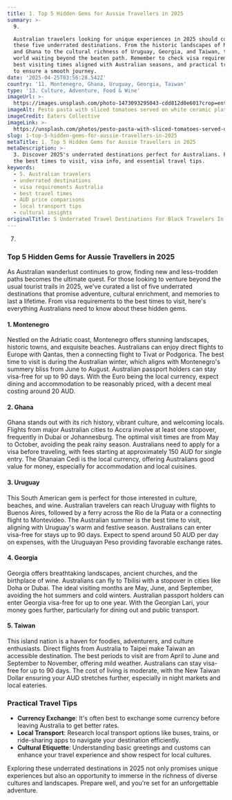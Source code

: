 ```yaml
---
title: 1. Top 5 Hidden Gems for Aussie Travellers in 2025
summary: >-
  9. 

  Australian travelers looking for unique experiences in 2025 should consider
  these five underrated destinations. From the historic landscapes of Montenegro
  and Ghana to the cultural richness of Uruguay, Georgia, and Taiwan, there's a
  world waiting beyond the beaten path. Remember to check visa requirements,
  best visiting times aligned with Australian seasons, and practical travel tips
  to ensure a smooth journey.
date: '2025-04-25T03:56:28.542Z'
country: '11. Montenegro, Ghana, Uruguay, Georgia, Taiwan'
type: '13. Culture, Adventure, Food & Wine'
imageUrl: >-
  https://images.unsplash.com/photo-1473093295043-cdd812d0e601?crop=entropy&cs=tinysrgb&fit=max&fm=jpg&ixid=M3w3Mzk5OTB8MHwxfHNlYXJjaHwxfHwxMS4lMjBNb250ZW5lZ3JvJTJDJTIwR2hhbmElMkMlMjBVcnVndWF5JTJDJTIwR2VvcmdpYSUyQyUyMFRhaXdhbiUyMDEzLiUyMEN1bHR1cmUlMkMlMjBBZHZlbnR1cmUlMkMlMjBGb29kJTIwJTI2JTIwV2luZSUyMHRyYXZlbCUyMGxhbmRzY2FwZXxlbnwwfDB8fHwxNzQ1NTUzMzg4fDA&ixlib=rb-4.0.3&q=80&w=1080
imageAlt: Pesto pasta with sliced tomatoes served on white ceramic plate
imageCredit: Eaters Collective
imageLink: >-
  https://unsplash.com/photos/pesto-pasta-with-sliced-tomatoes-served-on-white-ceramic-plate-12eHC6FxPyg
slug: 1-top-5-hidden-gems-for-aussie-travellers-in-2025
metaTitle: 1. Top 5 Hidden Gems for Aussie Travellers in 2025
metaDescription: >-
  3. Discover 2025's underrated destinations perfect for Australians. Find out
  the best times to visit, visa info, and essential travel tips.
keywords:
  - 5. Australian travelers
  - underrated destinations
  - visa requirements Australia
  - best travel times
  - AUD price comparisons
  - local transport tips
  - cultural insights
originalTitle: 5 Underrated Travel Destinations For Black Travelers In 2025 - Travel Noire
---
```

7. 
### Top 5 Hidden Gems for Aussie Travellers in 2025

As Australian wanderlust continues to grow, finding new and less-trodden paths becomes the ultimate quest. For those looking to venture beyond the usual tourist trails in 2025, we've curated a list of five underrated destinations that promise adventure, cultural enrichment, and memories to last a lifetime. From visa requirements to the best times to visit, here's everything Australians need to know about these hidden gems.

#### 1. **Montenegro**

Nestled on the Adriatic coast, Montenegro offers stunning landscapes, historic towns, and exquisite beaches. Australians can enjoy direct flights to Europe with Qantas, then a connecting flight to Tivat or Podgorica. The best time to visit is during the Australian winter, which aligns with Montenegro's summery bliss from June to August. Australian passport holders can stay visa-free for up to 90 days. With the Euro being the local currency, expect dining and accommodation to be reasonably priced, with a decent meal costing around 20 AUD.

#### 2. **Ghana**

Ghana stands out with its rich history, vibrant culture, and welcoming locals. Flights from major Australian cities to Accra involve at least one stopover, frequently in Dubai or Johannesburg. The optimal visit times are from May to October, avoiding the peak rainy season. Australians need to apply for a visa before traveling, with fees starting at approximately 150 AUD for single entry. The Ghanaian Cedi is the local currency, offering Australians good value for money, especially for accommodation and local cuisines.

#### 3. **Uruguay**

This South American gem is perfect for those interested in culture, beaches, and wine. Australian travelers can reach Uruguay with flights to Buenos Aires, followed by a ferry across the Rio de la Plata or a connecting flight to Montevideo. The Australian summer is the best time to visit, aligning with Uruguay's warm and festive season. Australians can enter visa-free for stays up to 90 days. Expect to spend around 50 AUD per day on expenses, with the Uruguayan Peso providing favorable exchange rates.

#### 4. **Georgia**

Georgia offers breathtaking landscapes, ancient churches, and the birthplace of wine. Australians can fly to Tbilisi with a stopover in cities like Doha or Dubai. The ideal visiting months are May, June, and September, avoiding the hot summers and cold winters. Australian passport holders can enter Georgia visa-free for up to one year. With the Georgian Lari, your money goes further, particularly for dining out and public transport.

#### 5. **Taiwan**

This island nation is a haven for foodies, adventurers, and culture enthusiasts. Direct flights from Australia to Taipei make Taiwan an accessible destination. The best periods to visit are from April to June and September to November, offering mild weather. Australians can stay visa-free for up to 90 days. The cost of living is moderate, with the New Taiwan Dollar ensuring your AUD stretches further, especially in night markets and local eateries.

### Practical Travel Tips

- **Currency Exchange**: It's often best to exchange some currency before leaving Australia to get better rates.
- **Local Transport**: Research local transport options like buses, trains, or ride-sharing apps to navigate your destination efficiently.
- **Cultural Etiquette**: Understanding basic greetings and customs can enhance your travel experience and show respect for local cultures.

Exploring these underrated destinations in 2025 not only promises unique experiences but also an opportunity to immerse in the richness of diverse cultures and landscapes. Prepare well, and you're set for an unforgettable adventure.
